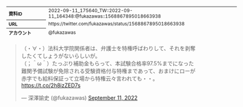 <table style="font-size: 9pt; width: 610px; margin-bottom: 20px; height: 80px;">
<tbody>
    <tr>
        <th align=left>資料ID</th>
        <td align=left>2022-09-11_175640_TW::2022-09-11_164348:@fukazawas::1568867895018663938</td>
    </tr>
    <tr>
        <th align=left>URL</th>
        <td align=left>https://twitter.com/fukazawas/status/1568867895018663938</td>
    </tr>
    <tr>
        <th align=left>アカウント</th>
        <td align=left>@fukazawas</td>
    </tr>
    <tr>
        <th align=left>ユーザ名</th>
        <td align=left>深澤諭史</td>
    </tr>
    <tr>
        <th align=left>ツイートの記録日時</th>
        <td align=left>2022-09-11_175640_</td>
    </tr>
</tbody>
</table>
<blockquote class="twitter-tweet" data-width="450"  data-lang="ja"><p lang="ja" dir="ltr">（・∀・）法科大学院関係者は、弁護士を特権呼ばわりして、それを剥奪したくてしょうがないらしいが。<br>（；＾ω＾）たっぷり補助金もらって、本試験合格率97.5%までになった難関予備試験が免除される受験資格付与特権まであって、おまけにローが赤字でも給料保証って立場から特権云々言われても・・。 <a href="https://t.co/2h8izZED7s">https://t.co/2h8izZED7s</a></p>&mdash; 深澤諭史 (@fukazawas) <a href="https://twitter.com/fukazawas/status/1568867895018663938?ref_src=twsrc%5Etfw">September 11, 2022</a></blockquote>
<script async src="https://platform.twitter.com/widgets.js" charset="utf-8"></script>


